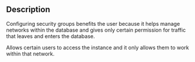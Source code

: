 ## Description

Configuring security groups benefits the user because it helps manage networks within the database and gives only certain permission for traffic that leaves and enters the database.

Allows certain users to access the instance and it only allows them to work within that network.